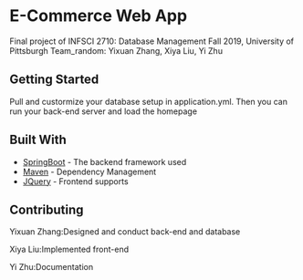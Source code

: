 # E-Commerce Web App


Final project of INFSCI 2710: Database Management Fall 2019, University of Pittsburgh
Team_random:
Yixuan Zhang,
Xiya Liu,
Yi Zhu

## Getting Started

Pull and custormize your database setup in application.yml. Then you can run your back-end server and load the homepage


## Built With

* [SpringBoot](https://spring.io/projects/spring-boot) - The backend framework used
* [Maven](https://maven.apache.org/) - Dependency Management
* [JQuery](https://jquery.com/) - Frontend supports

## Contributing
<p>Yixuan Zhang:Designed and conduct back-end and database </p>
<p>Xiya Liu:Implemented front-end </p>
<p>Yi Zhu:Documentation </p>


